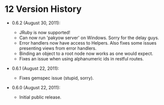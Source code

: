 <h1 id="section_12">12 Version History</h1>

- 0.6.2 (August 30, 2011): 
  - JRuby is now supported!
  - Can now run 'pakyow server' on Windows. Sorry for the delay guys.
  - Error handlers now have access to Helpers. Also fixes some issues presenting views from error handlers.
  - Binding an object to a root node now works as one would expect.
  - Fixes an issue when using alphanumeric ids in restful routes.
  
- 0.6.1 (August 22, 2011): 
  - Fixes gemspec issue (stupid, sorry).
  
- 0.6.0 (August 22, 2011): 
  - Initial public release.